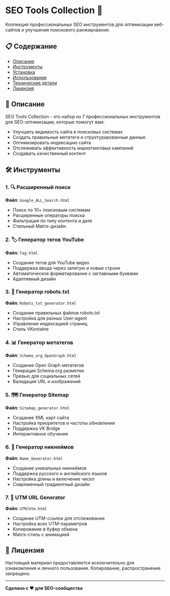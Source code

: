 # SEO Tools Collection 🚀

Коллекция профессиональных SEO инструментов для оптимизации веб-сайтов и улучшения поискового ранжирования.

## 📋 Содержание

- [Описание](#описание)
- [Инструменты](#инструменты)
- [Установка](#установка)
- [Использование](#использование)
- [Технические детали](#технические-детали)
- [Лицензия](#лицензия)

## 🎯 Описание

SEO Tools Collection - это набор из 7 профессиональных инструментов для SEO-оптимизации, которые помогут вам:

- Улучшить видимость сайта в поисковых системах
- Создать правильные метатеги и структурированные данные
- Оптимизировать индексацию сайта
- Отслеживать эффективность маркетинговых кампаний
- Создавать качественный контент

## 🛠️ Инструменты

### 1. 🔍 Расширенный поиск
**Файл:** `Google_ALL_Search.html`
- Поиск по 10+ поисковым системам
- Расширенные операторы поиска
- Фильтрация по типу контента и дате
- Стильный Matrix-дизайн

### 2. 🏷️ Генератор тегов YouTube
**Файл:** `Tag.html`
- Создание тегов для YouTube видео
- Поддержка ввода через запятую и новые строки
- Автоматическое форматирование с заглавными буквами
- Адаптивный дизайн

### 3. 🤖 Генератор robots.txt
**Файл:** `Robots_txt_generator.html`
- Создание правильных файлов robots.txt
- Настройка для разных User-agent
- Управление индексацией страниц
- Стиль VKontakte

### 4. 📊 Генератор метатегов
**Файл:** `Schema_org_OpenGraph.html`
- Создание Open Graph метатегов
- Генерация Schema.org разметки
- Превью для социальных сетей
- Валидация URL и изображений

### 5. 🗺️ Генератор Sitemap
**Файл:** `Sitemap_generator.html`
- Создание XML карт сайта
- Настройка приоритетов и частоты обновления
- Поддержка VK Bridge
- Интерактивное обучение

### 6. 👤 Генератор никнеймов
**Файл:** `Name_Generator.html`
- Создание уникальных никнеймов
- Поддержка русского и английского языков
- Настройка длины и включение чисел
- Современный градиентный дизайн

### 7. 🔗 UTM URL Generator
**Файл:** `UTM/Utm.html`
- Создание UTM-ссылок для отслеживания
- Настройка всех UTM-параметров
- Копирование в буфер обмена
- Matrix-стиль с анимацией


## 📝 Лицензия

Настоящий материал предоставляется исключительно для ознакомления и личного пользования.
Копирование, распространение запрещено.

---

**Сделано с ❤️ для SEO-сообщества**
